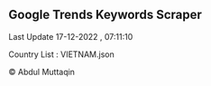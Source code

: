

## Google Trends Keywords Scraper 
 
Last Update 17-12-2022 , 07:11:10

Country List :
VIETNAM.json



© Abdul Muttaqin 

